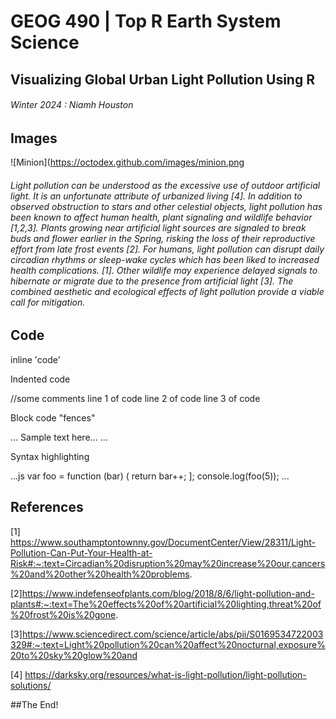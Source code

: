 # GEOG 490 | Top R Earth System Science  
## Visualizing Global Urban Light Pollution Using R
###### Winter 2024 : Niamh Houston

## Images

![Minion](https://octodex.github.com/images/minion.png

###### Light pollution can be understood as the excessive use of outdoor artificial light. It is an unfortunate attribute of urbanized living [4]. In addition to observed obstruction to stars and other celestial objects, light pollution has been known to affect human health, plant signaling and wildlife behavior [1,2,3]. Plants growing near artificial light sources are signaled to break buds and flower earlier in the Spring, risking the loss of their reproductive effort from late frost events [2]. For humans, light pollution can disrupt daily circadian rhythms or sleep-wake cycles which has been liked to increased health complications. [1]. Other wildlife may experience delayed signals to hibernate or migrate due to the presence from artificial light [3]. The combined aesthetic and ecological effects of light pollution provide a viable call for mitigation. 

## Code

inline 'code'

Indented code

  //some comments
  line 1 of code 
  line 2 of code 
  line 3 of code 

Block code "fences"

...
Sample text here...
...

Syntax highlighting

...js
var foo = function (bar) (
  return bar++;
];
console.log(foo(5));
...

## References 
[1] https://www.southamptontownny.gov/DocumentCenter/View/28311/Light-Pollution-Can-Put-Your-Health-at-Risk#:~:text=Circadian%20disruption%20may%20increase%20our,cancers%20and%20other%20health%20problems.

[2]https://www.indefenseofplants.com/blog/2018/8/6/light-pollution-and-plants#:~:text=The%20effects%20of%20artificial%20lighting,threat%20of%20frost%20is%20gone.

[3]https://www.sciencedirect.com/science/article/abs/pii/S0169534722003329#:~:text=Light%20pollution%20can%20affect%20nocturnal,exposure%20to%20sky%20glow%20and

[4] https://darksky.org/resources/what-is-light-pollution/light-pollution-solutions/

##The End!
